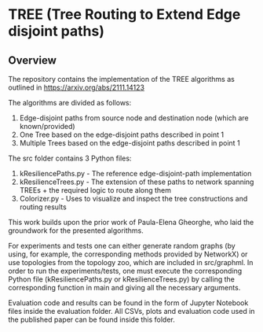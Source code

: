 # TREE (Tree Routing to Extend Edge disjoint paths)

## Overview

The repository contains the implementation of the TREE algorithms as outlined in https://arxiv.org/abs/2111.14123

The algorithms are divided as follows:

1. Edge-disjoint paths from source node and destination node (which are known/provided)
2. One Tree based on the edge-disjoint paths described in point 1
3. Multiple Trees based on the edge-disjoint paths described in point 1

The src folder contains 3 Python files:

1. kResiliencePaths.py - The reference edge-disjoint-path implementation
2. kResilienceTrees.py - The extension of these paths to network spanning TREEs + the required logic to route along them
3. Colorizer.py - Uses to visualize and inspect the tree constructions and routing results

This work builds upon the prior work of Paula-Elena Gheorghe, who laid the groundwork for the presented algorithms.

For experiments and tests one can either generate random graphs (by using, for example, the corresponding methods provided by NetworkX) or use topologies from the topology zoo, which are included in src/graphml. In order to run the experiments/tests, one must execute the corresponding Python file (kResiliencePaths.py or kResilienceTrees.py) by calling the corresponding function in main and giving all the necessary arguments. 

Evaluation code and results can be found in the form of Jupyter Notebook files inside the evaluation folder. All CSVs, plots and evaluation code used in the published paper can be found inside this folder.




